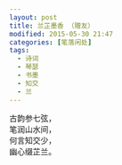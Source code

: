 ```yaml
---
layout: post
title: 兰芷墨香 （赠友）
modified: 2015-05-30 21:47
categories: [笔落闲处]
tags: 
  - 诗词
  - 琴瑟
  - 书墨
  - 知交
  - 兰
---
```


古韵参七弦，  
笔润山水间，  
何言知交少，  
幽心缀芷兰。

